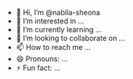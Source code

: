 - 👋 Hi, I’m @nabila-sheona
- 👀 I’m interested in ...
- 🌱 I’m currently learning ...
- 💞️ I’m looking to collaborate on ...
- 📫 How to reach me ...
- 😄 Pronouns: ...
- ⚡ Fun fact: ...

<!---
nabila-sheona/nabila-sheona is a ✨ special ✨ repository because its `README.md` (this file) appears on your GitHub profile.
You can click the Preview link to take a look at your changes.
--->
